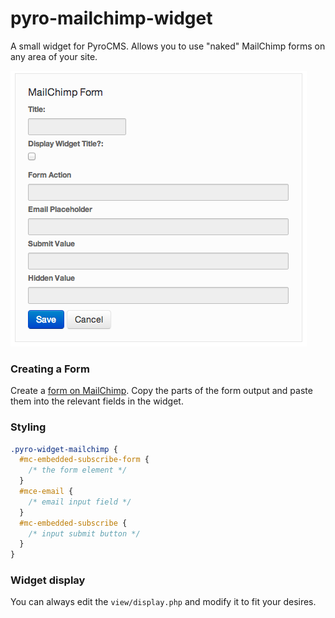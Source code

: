 pyro-mailchimp-widget
=====================

A small widget for PyroCMS. Allows you to use "naked" MailChimp forms on any area of your site.

![screenshot](https://github.com/james2doyle/pyro-mailchimp-widget/raw/master/screenshot.png)

### Creating a Form

Create a [form on MailChimp](http://kb.mailchimp.com/article/how-can-i-add-my-signup-form-on-my-website#embedform). Copy the parts of the form output and paste them into the relevant fields in the widget.

### Styling

```css
.pyro-widget-mailchimp {
  #mc-embedded-subscribe-form {
    /* the form element */
  }
  #mce-email {
    /* email input field */
  }
  #mc-embedded-subscribe {
    /* input submit button */
  }
}
```

### Widget display

You can always edit the `view/display.php` and modify it to fit your desires.